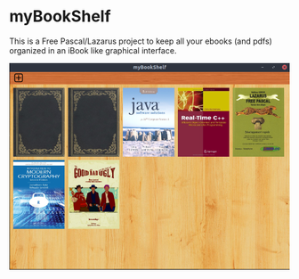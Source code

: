 # myBookShelf
This is a Free Pascal/Lazarus project to keep all your ebooks (and pdfs) organized in an iBook like graphical interface.

![Screenshot](/screenshot/mybookshelf_screenshot1.png?raw=true "GTK Screenshot")
